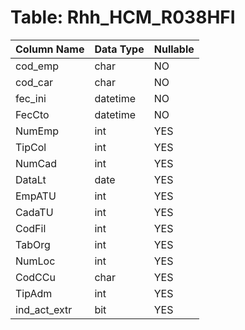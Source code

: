 # Table: Rhh_HCM_R038HFI

| Column Name | Data Type | Nullable |
|-------------|-----------|----------|
| cod_emp | char | NO |
| cod_car | char | NO |
| fec_ini | datetime | NO |
| FecCto | datetime | NO |
| NumEmp | int | YES |
| TipCol | int | YES |
| NumCad | int | YES |
| DataLt | date | YES |
| EmpATU | int | YES |
| CadaTU | int | YES |
| CodFil | int | YES |
| TabOrg | int | YES |
| NumLoc | int | YES |
| CodCCu | char | YES |
| TipAdm | int | YES |
| ind_act_extr | bit | YES |
